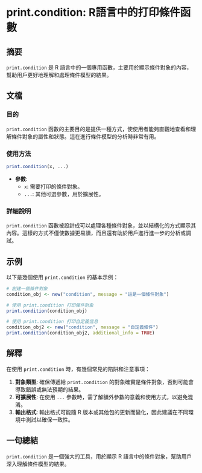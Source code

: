 <!--
Meta Description: # print.condition: R語言中的打印條件函數 ## 摘要 `print.condition` 是 R 語言中的一個專用函數，主要用於顯示條件對象的內容，幫助用戶更好地理解和處理條件模型的結果。 ## 文檔 ### 目的 `print.condition` 函數的主要目的是提供一種方式...
Meta Keywords: condition, print, condition_obj, new, message
-->

# print.condition: R語言中的打印條件函數

## 摘要
`print.condition` 是 R 語言中的一個專用函數，主要用於顯示條件對象的內容，幫助用戶更好地理解和處理條件模型的結果。

## 文檔
### 目的
`print.condition` 函數的主要目的是提供一種方式，使使用者能夠直觀地查看和理解條件對象的屬性和狀態。這在進行條件模型的分析時非常有用。

### 使用方法
```R
print.condition(x, ...)
```
- **參數**:
  - `x`: 需要打印的條件對象。
  - `...`: 其他可選參數，用於擴展性。

### 詳細說明
`print.condition` 函數被設計成可以處理各種條件對象，並以結構化的方式顯示其內容。這樣的方式不僅使數據更易讀，而且還有助於用戶進行進一步的分析或調試。

## 示例
以下是幾個使用 `print.condition` 的基本示例：

```R
# 創建一個條件對象
condition_obj <- new("condition", message = "這是一個條件對象")

# 使用 print.condition 打印條件對象
print.condition(condition_obj)
```

```R
# 使用 print.condition 打印自定義信息
condition_obj2 <- new("condition", message = "自定義條件")
print.condition(condition_obj2, additional_info = TRUE)
```

## 解釋
在使用 `print.condition` 時，有幾個常見的陷阱和注意事項：
1. **對象類型**: 確保傳遞給 `print.condition` 的對象確實是條件對象，否則可能會導致錯誤或無法預期的結果。
2. **可擴展性**: 在使用 `...` 參數時，需了解額外參數的意義和使用方式，以避免混淆。
3. **輸出格式**: 輸出格式可能隨 R 版本或其他包的更新而變化，因此建議在不同環境中測試以確保一致性。

## 一句總結
`print.condition` 是一個強大的工具，用於顯示 R 語言中的條件對象，幫助用戶深入理解條件模型的結果。